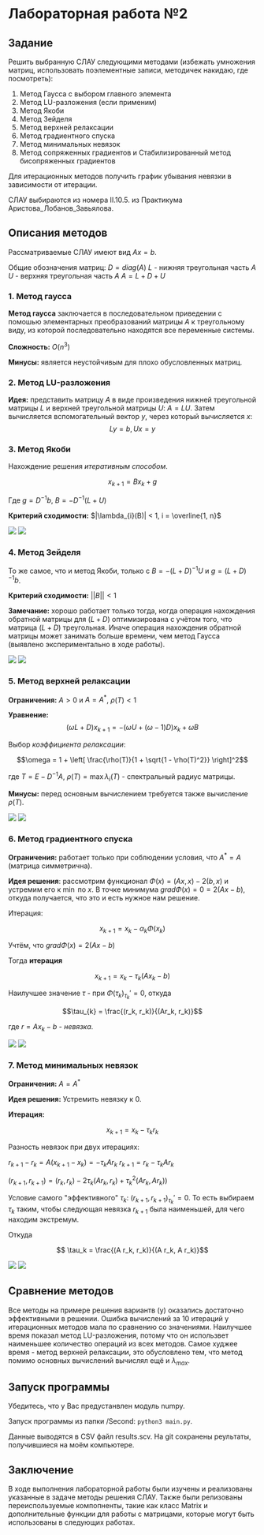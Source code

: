 # Лабораторная работа №2

## Задание
Решить выбранную СЛАУ следующими методами (избежать умножения матриц, использовать поэлементные записи, методичек накидаю, где посмотреть): 

1. Метод Гаусса с выбором главного элемента
2. Метод LU-разложения (если применим)
3. Метод Якоби
4. Метод Зейделя
5. Метод верхней релаксации
6. Метод градиентного спуска
7. Метод минимальных невязок
8. Метод сопряженных градиентов и Стабилизированный метод бисопряженных градиентов

Для итерационных методов получить график убывания невязки в зависимости от итерации.

СЛАУ выбираются из номера II.10.5. из Практикума Аристова_Лобанов_Завьялова.


## Описания методов
Рассматриваемые СЛАУ имеют вид $Ax = b$.

Общие обозначения матриц:
$D = diag(A)$
$L$ - нижняя треугольная часть $A$
$U$ - верхняя треугольная часть $A$
$A = L + D + U$

### 1. Метод гаусса

**Метод гаусса** заключается в последовательном приведении с помошью элементарных преобразований матрицы $A$ к треугольному виду, из которой последовательно находятся все переменные системы. 

**Сложность:** $O(n^3)$

**Минусы:** является неустойчивым для плохо обусловленных матриц.

### 2. Метод LU-разложения

**Идея:** представить матрицу $A$ в виде произведения нижней треугольной матрицы $L$ и верхней треугольной матрицы $U$: $A = LU$. Затем вычисляется вспомогательный вектор $y$, через который вычисляется $x$:
$$Ly = b, Ux = y$$


### 3. Метод Якоби

Нахождение решения *итеративным способом*.

$$x_{k+1} = B x_{k} + g$$

Где $g = D^{-1}b$,  $B = -D^{-1}(L + U)$

**Критерий сходимости:** $|\lambda_{i}(B)| < 1, i = \overline{1, n}$

![](./imgs/r_jakobi.png)
![](./imgs/lnr100_jakobi.png)

### 4. Метод Зейделя

То же самое, что и метод Якоби, только с $B = -(L+D)^{-1}U$ и $g = (L + D)^{-1}b$. 

**Критерий сходимости:** $||B|| < 1$

**Замечание:** хорошо работает только тогда, когда операция нахождения обратной матрицы  для $(L + D)$ оптимизирована с учётом того, что матрица $(L + D)$ треугольная. Иначе операция нахождения обратной матрицы может занимать больше времени, чем метод Гаусса (выявлено экспериментально в ходе работы).

![](./imgs/r_seidel.png)
![](./imgs/lnr100_seidel.png)

### 5. Метод верхней релаксации

**Ограничения:** $A > 0$ и $A = A^{*}$, $\rho(T) < 1$

**Уравнение:** 
$$(\omega L + D)x_{k + 1} = - (\omega U + (\omega - 1)D)x_k + \omega B$$

Выбор *коэффициента релаксации*:

$$\omega = 1 + \left[ \frac{\rho(T)}{1 + \sqrt{1 - \rho(T)^2}} \right]^2$$

где $T = E - D^{-1} A$, $\rho(T) = \max{\lambda_i(T)}$ - спектральный радиус матрицы.

**Минусы:** перед основным вычислением требуется также вычисление $\rho(T)$.

![](./imgs/r_up_r.png)
![](./imgs/lnr100_up_r.png)

### 6. Метод градиентного спуска

**Ограничения:** работает только при соблюдении условия, что $A^{*} = A$ (матрица симметрична).

**Идея решения**: рассмотрим функционал $\Phi(x) = (Ax, x) - 2(b, x)$ и устремим его к $\min$ по $x$. В точке минимума $grad \Phi(x) = 0 = 2(Ax - b)$, откуда получается, что это и есть нужное нам решение.

Итерация:

$$x_{k + 1} = x_{k} - \alpha_{k} \Phi(x_{k})$$

Учтём, что $grad \Phi(x) = 2(Ax - b)$

Тогда **итерация**

$$x_{k + 1} = x_{k} - \tau_k (Ax_k - b)$$

Наилучшее значение $\tau$ - при $\Phi(\tau_k)_{\tau_k}' = 0$, откуда 

$$\tau_{k} = \frac{(r_k, r_k)}{(Ar_k, r_k)}$$

где $r = Ax_k - b$ - *невязка*.

![](./imgs/r_grad.png)
![](./imgs/lnr100_grad.png)

### 7. Метод минимальных невязок

**Ограничения:** $A = A^{*}$

**Идея решения:** Устремить невязку к 0.

**Итерация:**

$$x_{k + 1} = x_{k} - \tau_k r_k$$

Разность невязок при двух итерациях:

$r_{k + 1} - r_{k} = A(x_{k + 1} - x_{k}) = -\tau_{k} A r_{k}$
$r_{k + 1} = r_{k} - \tau_k A r_k$

$(r_{k + 1}, r_{k + 1}) = (r_k, r_k) - 2 \tau_k (A r_k, r_k) + \tau_{k}^{2}(A r_k, A r_k))$

Условие самого "эффективного" $\tau_k$: $(r_{k + 1}, r_{k + 1})_{\tau_k}' = 0$. То есть выбираем $\tau_k$ таким, чтобы следующая невязка $r_{k + 1}$ была наименьшей, для чего находим экстремум.

Откуда 

$$ \tau_k = \frac{(A r_k, r_k)}{(A r_k, A r_k)}$$

![](./imgs/r_min_r.png)
![](./imgs/lnr100_min_r.png)

## Сравнение методов

Все методы на примере решения вариантв (у) оказались достаточно эффективными в решении. Ошибка вычислений за 10 итераций у итерационных методов мала по сравнению со значениями. Наилучшее время показал метод LU-разложения, потому что он использвет наименьшее количество операций из всех методов. Самое худжее время - метод верхней релаксации, это обусловлено тем, что метод помимо основных вычислений вычислял ещё и $\lambda_{max}$.

## Запуск программы

Убедитесь, что у Вас предустанвлен модуль numpy.

Запуск программы из папки /Second: `python3 main.py`.

Данные выводятся в CSV файл results.scv. На git сохранены реультаты, получившиеся на моём компьютере.

## Заключение

В ходе выполнения лабораторной работы были изучены и реализованы указанные в задаче методы решения СЛАУ. Также были релизованы переиспользуемые компопненты, такие как класс Matrix и дополнительные функции для работы с матрицами, которые могут быть использованы в следующих работах.